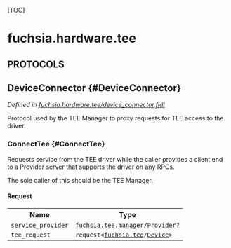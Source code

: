 [TOC]

# fuchsia.hardware.tee


## **PROTOCOLS**

## DeviceConnector {#DeviceConnector}
*Defined in [fuchsia.hardware.tee/device_connector.fidl](https://fuchsia.googlesource.com/fuchsia/+/master/zircon/system/fidl/fuchsia-hardware-tee/device_connector.fidl#12)*

<p>Protocol used by the TEE Manager to proxy requests for TEE access to the driver.</p>

### ConnectTee {#ConnectTee}

<p>Requests service from the TEE driver while the caller provides a client end to a
Provider server that supports the driver on any RPCs.</p>
<p>The sole caller of this should be the TEE Manager.</p>

#### Request
<table>
    <tr><th>Name</th><th>Type</th></tr>
    <tr>
            <td><code>service_provider</code></td>
            <td>
                <code><a class='link' href='../fuchsia.tee.manager/'>fuchsia.tee.manager</a>/<a class='link' href='../fuchsia.tee.manager/#Provider'>Provider</a>?</code>
            </td>
        </tr><tr>
            <td><code>tee_request</code></td>
            <td>
                <code>request&lt;<a class='link' href='../fuchsia.tee/'>fuchsia.tee</a>/<a class='link' href='../fuchsia.tee/#Device'>Device</a>&gt;</code>
            </td>
        </tr></table>

















